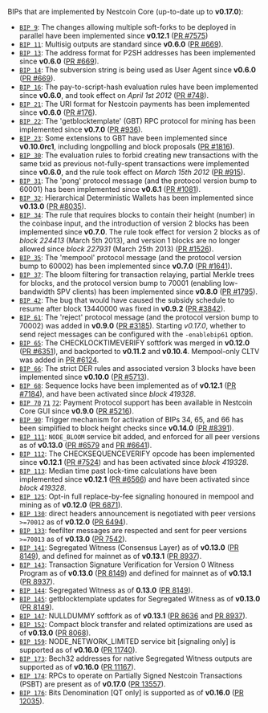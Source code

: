 BIPs that are implemented by Nestcoin Core (up-to-date up to **v0.17.0**):

* [`BIP 9`](https://github.com/nestcoin/bips/blob/master/bip-0009.mediawiki): The changes allowing multiple soft-forks to be deployed in parallel have been implemented since **v0.12.1**  ([PR #7575](https://github.com/nestcoin/nestcoin/pull/7575))
* [`BIP 11`](https://github.com/nestcoin/bips/blob/master/bip-0011.mediawiki): Multisig outputs are standard since **v0.6.0** ([PR #669](https://github.com/nestcoin/nestcoin/pull/669)).
* [`BIP 13`](https://github.com/nestcoin/bips/blob/master/bip-0013.mediawiki): The address format for P2SH addresses has been implemented since **v0.6.0** ([PR #669](https://github.com/nestcoin/nestcoin/pull/669)).
* [`BIP 14`](https://github.com/nestcoin/bips/blob/master/bip-0014.mediawiki): The subversion string is being used as User Agent since **v0.6.0** ([PR #669](https://github.com/nestcoin/nestcoin/pull/669)).
* [`BIP 16`](https://github.com/nestcoin/bips/blob/master/bip-0016.mediawiki): The pay-to-script-hash evaluation rules have been implemented since **v0.6.0**, and took effect on *April 1st 2012* ([PR #748](https://github.com/nestcoin/nestcoin/pull/748)).
* [`BIP 21`](https://github.com/nestcoin/bips/blob/master/bip-0021.mediawiki): The URI format for Nestcoin payments has been implemented since **v0.6.0** ([PR #176](https://github.com/nestcoin/nestcoin/pull/176)).
* [`BIP 22`](https://github.com/nestcoin/bips/blob/master/bip-0022.mediawiki): The 'getblocktemplate' (GBT) RPC protocol for mining has been implemented since **v0.7.0** ([PR #936](https://github.com/nestcoin/nestcoin/pull/936)).
* [`BIP 23`](https://github.com/nestcoin/bips/blob/master/bip-0023.mediawiki): Some extensions to GBT have been implemented since **v0.10.0rc1**, including longpolling and block proposals ([PR #1816](https://github.com/nestcoin/nestcoin/pull/1816)).
* [`BIP 30`](https://github.com/nestcoin/bips/blob/master/bip-0030.mediawiki): The evaluation rules to forbid creating new transactions with the same txid as previous not-fully-spent transactions were implemented since **v0.6.0**, and the rule took effect on *March 15th 2012* ([PR #915](https://github.com/nestcoin/nestcoin/pull/915)).
* [`BIP 31`](https://github.com/nestcoin/bips/blob/master/bip-0031.mediawiki): The 'pong' protocol message (and the protocol version bump to 60001) has been implemented since **v0.6.1** ([PR #1081](https://github.com/nestcoin/nestcoin/pull/1081)).
* [`BIP 32`](https://github.com/nestcoin/bips/blob/master/bip-0032.mediawiki): Hierarchical Deterministic Wallets has been implemented since **v0.13.0** ([PR #8035](https://github.com/nestcoin/nestcoin/pull/8035)).
* [`BIP 34`](https://github.com/nestcoin/bips/blob/master/bip-0034.mediawiki): The rule that requires blocks to contain their height (number) in the coinbase input, and the introduction of version 2 blocks has been implemented since **v0.7.0**. The rule took effect for version 2 blocks as of *block 224413* (March 5th 2013), and version 1 blocks are no longer allowed since *block 227931* (March 25th 2013) ([PR #1526](https://github.com/nestcoin/nestcoin/pull/1526)).
* [`BIP 35`](https://github.com/nestcoin/bips/blob/master/bip-0035.mediawiki): The 'mempool' protocol message (and the protocol version bump to 60002) has been implemented since **v0.7.0** ([PR #1641](https://github.com/nestcoin/nestcoin/pull/1641)).
* [`BIP 37`](https://github.com/nestcoin/bips/blob/master/bip-0037.mediawiki): The bloom filtering for transaction relaying, partial Merkle trees for blocks, and the protocol version bump to 70001 (enabling low-bandwidth SPV clients) has been implemented since **v0.8.0** ([PR #1795](https://github.com/nestcoin/nestcoin/pull/1795)).
* [`BIP 42`](https://github.com/nestcoin/bips/blob/master/bip-0042.mediawiki): The bug that would have caused the subsidy schedule to resume after block 13440000 was fixed in **v0.9.2** ([PR #3842](https://github.com/nestcoin/nestcoin/pull/3842)).
* [`BIP 61`](https://github.com/nestcoin/bips/blob/master/bip-0061.mediawiki): The 'reject' protocol message (and the protocol version bump to 70002) was added in **v0.9.0** ([PR #3185](https://github.com/nestcoin/nestcoin/pull/3185)). Starting *v0.17.0*, whether to send reject messages can be configured with the `-enablebip61` option.
* [`BIP 65`](https://github.com/nestcoin/bips/blob/master/bip-0065.mediawiki): The CHECKLOCKTIMEVERIFY softfork was merged in **v0.12.0** ([PR #6351](https://github.com/nestcoin/nestcoin/pull/6351)), and backported to **v0.11.2** and **v0.10.4**. Mempool-only CLTV was added in [PR #6124](https://github.com/nestcoin/nestcoin/pull/6124).
* [`BIP 66`](https://github.com/nestcoin/bips/blob/master/bip-0066.mediawiki): The strict DER rules and associated version 3 blocks have been implemented since **v0.10.0** ([PR #5713](https://github.com/nestcoin/nestcoin/pull/5713)).
* [`BIP 68`](https://github.com/nestcoin/bips/blob/master/bip-0068.mediawiki): Sequence locks have been implemented as of **v0.12.1**  ([PR #7184](https://github.com/nestcoin/nestcoin/pull/7184)), and have been activated since *block 419328*.
* [`BIP 70`](https://github.com/nestcoin/bips/blob/master/bip-0070.mediawiki) [`71`](https://github.com/nestcoin/bips/blob/master/bip-0071.mediawiki) [`72`](https://github.com/nestcoin/bips/blob/master/bip-0072.mediawiki): Payment Protocol support has been available in Nestcoin Core GUI since **v0.9.0** ([PR #5216](https://github.com/nestcoin/nestcoin/pull/5216)).
* [`BIP 90`](https://github.com/nestcoin/bips/blob/master/bip-0090.mediawiki): Trigger mechanism for activation of BIPs 34, 65, and 66 has been simplified to block height checks since **v0.14.0** ([PR #8391](https://github.com/nestcoin/nestcoin/pull/8391)).
* [`BIP 111`](https://github.com/nestcoin/bips/blob/master/bip-0111.mediawiki): `NODE_BLOOM` service bit added, and enforced for all peer versions as of **v0.13.0** ([PR #6579](https://github.com/nestcoin/nestcoin/pull/6579) and [PR #6641](https://github.com/nestcoin/nestcoin/pull/6641)).
* [`BIP 112`](https://github.com/nestcoin/bips/blob/master/bip-0112.mediawiki): The CHECKSEQUENCEVERIFY opcode has been implemented since **v0.12.1** ([PR #7524](https://github.com/nestcoin/nestcoin/pull/7524)) and has been activated since *block 419328*.
* [`BIP 113`](https://github.com/nestcoin/bips/blob/master/bip-0113.mediawiki): Median time past lock-time calculations have been implemented since **v0.12.1** ([PR #6566](https://github.com/nestcoin/nestcoin/pull/6566)) and have been activated since *block 419328*.
* [`BIP 125`](https://github.com/nestcoin/bips/blob/master/bip-0125.mediawiki): Opt-in full replace-by-fee signaling honoured in mempool and mining as of **v0.12.0** ([PR 6871](https://github.com/nestcoin/nestcoin/pull/6871)).
* [`BIP 130`](https://github.com/nestcoin/bips/blob/master/bip-0130.mediawiki): direct headers announcement is negotiated with peer versions `>=70012` as of **v0.12.0** ([PR 6494](https://github.com/nestcoin/nestcoin/pull/6494)).
* [`BIP 133`](https://github.com/nestcoin/bips/blob/master/bip-0133.mediawiki): feefilter messages are respected and sent for peer versions `>=70013` as of **v0.13.0** ([PR 7542](https://github.com/nestcoin/nestcoin/pull/7542)).
* [`BIP 141`](https://github.com/nestcoin/bips/blob/master/bip-0141.mediawiki): Segregated Witness (Consensus Layer) as of **v0.13.0** ([PR 8149](https://github.com/nestcoin/nestcoin/pull/8149)), and defined for mainnet as of **v0.13.1** ([PR 8937](https://github.com/nestcoin/nestcoin/pull/8937)).
* [`BIP 143`](https://github.com/nestcoin/bips/blob/master/bip-0143.mediawiki): Transaction Signature Verification for Version 0 Witness Program as of **v0.13.0** ([PR 8149](https://github.com/nestcoin/nestcoin/pull/8149)) and defined for mainnet as of **v0.13.1** ([PR 8937](https://github.com/nestcoin/nestcoin/pull/8937)).
* [`BIP 144`](https://github.com/nestcoin/bips/blob/master/bip-0144.mediawiki): Segregated Witness as of **0.13.0** ([PR 8149](https://github.com/nestcoin/nestcoin/pull/8149)).
* [`BIP 145`](https://github.com/nestcoin/bips/blob/master/bip-0145.mediawiki): getblocktemplate updates for Segregated Witness as of **v0.13.0** ([PR 8149](https://github.com/nestcoin/nestcoin/pull/8149)).
* [`BIP 147`](https://github.com/nestcoin/bips/blob/master/bip-0147.mediawiki): NULLDUMMY softfork as of **v0.13.1** ([PR 8636](https://github.com/nestcoin/nestcoin/pull/8636) and [PR 8937](https://github.com/nestcoin/nestcoin/pull/8937)).
* [`BIP 152`](https://github.com/nestcoin/bips/blob/master/bip-0152.mediawiki): Compact block transfer and related optimizations are used as of **v0.13.0** ([PR 8068](https://github.com/nestcoin/nestcoin/pull/8068)).
* [`BIP 159`](https://github.com/nestcoin/bips/blob/master/bip-0159.mediawiki): NODE_NETWORK_LIMITED service bit [signaling only] is supported as of **v0.16.0** ([PR 11740](https://github.com/nestcoin/nestcoin/pull/11740)).
* [`BIP 173`](https://github.com/nestcoin/bips/blob/master/bip-0173.mediawiki): Bech32 addresses for native Segregated Witness outputs are supported as of **v0.16.0** ([PR 11167](https://github.com/nestcoin/nestcoin/pull/11167)).
* [`BIP 174`](https://github.com/nestcoin/bips/blob/master/bip-0174.mediawiki): RPCs to operate on Partially Signed Nestcoin Transactions (PSBT) are present as of **v0.17.0** ([PR 13557](https://github.com/nestcoin/nestcoin/pull/13557)).
* [`BIP 176`](https://github.com/nestcoin/bips/blob/master/bip-0176.mediawiki): Bits Denomination [QT only] is supported as of **v0.16.0** ([PR 12035](https://github.com/nestcoin/nestcoin/pull/12035)).
